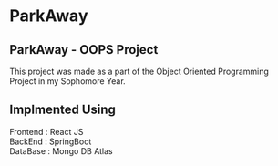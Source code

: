 # ParkAway
## ParkAway - OOPS Project
This project was made as a part of the Object Oriented Programming Project in my Sophomore Year. 
## Implmented Using
Frontend : React JS <br />
BackEnd : SpringBoot <br />
DataBase : Mongo DB Atlas